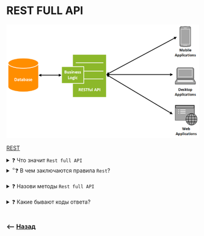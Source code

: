 # REST FULL API
![illustration](img/illustration.png)

<a href="https://www.youtube.com/watch?v=EaFr0wYaxxM&t=37s">REST</a>  

<details>
<summary> ❓ Что значит <code>Rest full API</code></summary>

---

👆🏽 Это `API` работающее по правилам `rest`

---

</details>

<details>
<summary> <sup>⭐</sup>❓ В чем заключаются правила <code>Rest</code>?</summary>

---

🔹 `Stateles` - Отсутствие состояния      
&emsp;&emsp; 👆 Каждый новый запрос должен быть сформирован так, буд-то это их первый контакт     

🔹 `Caching` - Кеширования  
&emsp;&emsp; 👆 Сервер должен почечать редко обновляемые данные, дабы снизить нагрузку   

🔹 `Uniform Interface` - Единобразие интерфейса      
&emsp;&emsp; 🎯 Каждая сущность должна иметь свой `URI`       
&emsp;&emsp; 🎯 При этом использовать один `URI` для всех операций с сущностью         
&emsp;&emsp;&emsp;&emsp; 👆 Операцию с сущностью должны описывать методы    

🔹 Манипуляция через представление   
&emsp;&emsp; 🎯 Клиент полность передает то как он видит сущность, а не только то что он хочет поменять    
&emsp;&emsp;&emsp;&emsp; 👆 А сервер уже решает какие данные обрабатывать 

🔹 `Self-descriptive message` - Самоописывающие сообщения
&emsp;&emsp; 👆 Все ответы от `Rest Full API` сразу дают четкие инструкции как их обрабатывать    
&emsp;&emsp;&emsp;&emsp; 👆 Код ответа, в каком формате и тд  

🔹 `HyperMedia` - Гипер медиа, как двигатель состояния   
&emsp;&emsp; 👆 Ответы от сервера, содержат подсказки о возможных дальнейших действиях клиента   

🔹 `Layered system` - Принцип многоуровности системы   
&emsp;&emsp; 🎯 Говорит о том, что в процессе общения могут быть не только клиент и сервер      
&emsp;&emsp;&emsp;&emsp; 👆 А еще различные микросервисы, прокси и балансировщики   

&emsp;&emsp; 🎯 При этом каждый элемент системы должен знать и зависить только от радом стоящей сущности, и быть связанный с ней контрактом  

🔹 `Code on Demand` - Код по запросу     
&emsp;&emsp; 🎯 Опциональное правило, говорящее о том что сервер может прислать исполняемый код в ответе  

Следование всем этим правилам позволит писать понятное и предсказуемое `API`, и может называтся `REST FULL API`

---

</details>


<br>

<details>
<summary> ❓ Назови методы <code>Rest full API</code></summary>

![illustration](https://raw.githubusercontent.com/webster6667/documentation/master/documentation-data/illustrations/dd-up.svg)

 🔹 GET  
&emsp;&emsp; 👆 Получение данных

 🔹 POST  
&emsp;&emsp; 👆 Создание данных

 🔹 PUT  
&emsp;&emsp; 👆 Изменет сущность полностью на то что передали в запросе

 🔹 PATCH  
&emsp;&emsp; 👆 Изменет только те поля что передали, остальное останеться неизменным

 🔹 DELETE  
&emsp;&emsp; 👆 Удалит


![illustration](https://raw.githubusercontent.com/webster6667/documentation/master/documentation-data/illustrations/dd-down.svg)

</details>

<br>

<details>
<summary> ❓ Какие бывают коды ответа?</summary>

![illustration](https://raw.githubusercontent.com/webster6667/documentation/master/documentation-data/illustrations/dd-up.svg)

 🔹 `1XX`  
&emsp;&emsp; 👆 Информационные

&emsp;&emsp;&emsp;&emsp; 🎯 `101`  
&emsp;&emsp;&emsp;&emsp;&emsp;&emsp; 👆 Сокет соединение успешно

 🔹 `2XX`  
&emsp;&emsp; 👆 Успешно выполненные

&emsp;&emsp;&emsp;&emsp; 🎯 `200`  
&emsp;&emsp;&emsp;&emsp;&emsp;&emsp; 👆 Запрос прошел успешно

&emsp;&emsp;&emsp;&emsp; 🎯 `201`  
&emsp;&emsp;&emsp;&emsp;&emsp;&emsp; 👆 Запрос на создане прошел успешно

&emsp;&emsp;&emsp;&emsp; 🎯 `204`  
&emsp;&emsp;&emsp;&emsp;&emsp;&emsp; 👆 Запрос прошел успешно, но данных в ответе не ождается  

 🔹 `3XX`  
&emsp;&emsp; 👆 Редиректы

&emsp;&emsp;&emsp;&emsp; 🎯 `307`  
&emsp;&emsp;&emsp;&emsp;&emsp;&emsp; 👆 Временный редирект  

&emsp;&emsp;&emsp;&emsp; 🎯 `308`  
&emsp;&emsp;&emsp;&emsp;&emsp;&emsp; 👆 Постоянный редирект

 🔹 `4XX`  
&emsp;&emsp; 👆 Ошибка клиента

&emsp;&emsp;&emsp;&emsp; 🎯 `400`  
&emsp;&emsp;&emsp;&emsp;&emsp;&emsp; 👆 Не заполенные обязательные поля формы

&emsp;&emsp;&emsp;&emsp; 🎯 `401`  
&emsp;&emsp;&emsp;&emsp;&emsp;&emsp; 👆 Действия доступны только авторизированным пользователям

&emsp;&emsp;&emsp;&emsp; 🎯 `403`  
&emsp;&emsp;&emsp;&emsp;&emsp;&emsp; 👆 Не достаточно прав для действия  

&emsp;&emsp;&emsp;&emsp; 🎯 `404`  
&emsp;&emsp;&emsp;&emsp;&emsp;&emsp; 👆 Страничка не найденна  

&emsp;&emsp;&emsp;&emsp; 🎯 `429`  
&emsp;&emsp;&emsp;&emsp;&emsp;&emsp; 👆 Превышен лимит запросов  

 🔹 `5XX`  
&emsp;&emsp; 👆 Ошибка сервера

&emsp;&emsp;&emsp;&emsp; 🎯 `500`  
&emsp;&emsp;&emsp;&emsp;&emsp;&emsp; 👆 Ошибка на сервере 

&emsp;&emsp;&emsp;&emsp; 🎯 `503`  
&emsp;&emsp;&emsp;&emsp;&emsp;&emsp; 👆 Сервер не доступен

&emsp;&emsp;&emsp;&emsp; 🎯 `504`  
&emsp;&emsp;&emsp;&emsp;&emsp;&emsp; 👆 Превишено время ожидания  

![illustration](https://raw.githubusercontent.com/webster6667/documentation/master/documentation-data/illustrations/dd-down.svg)

</details>

<br>

### ⟵ **<a href="../../readme.md">Назад</a>**
    